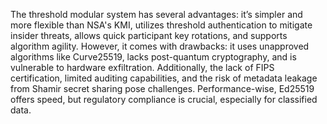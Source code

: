 
The threshold modular system has several advantages: it’s simpler and more flexible than NSA's KMI, utilizes threshold authentication to mitigate insider threats, allows quick participant key rotations, and supports algorithm agility. However, it comes with drawbacks: it uses unapproved algorithms like Curve25519, lacks post-quantum cryptography, and is vulnerable to hardware exfiltration. Additionally, the lack of FIPS certification, limited auditing capabilities, and the risk of metadata leakage from Shamir secret sharing pose challenges. Performance-wise, Ed25519 offers speed, but regulatory compliance is crucial, especially for classified data.